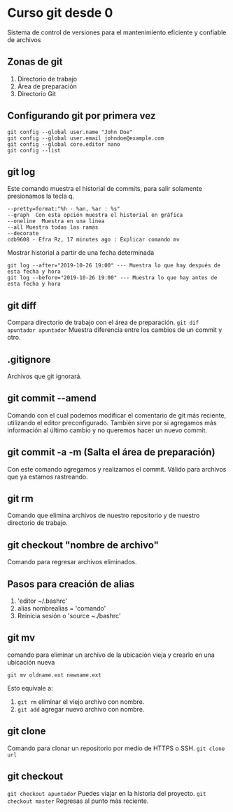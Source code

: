 # Curso git desde 0
Sistema de control de versiones para el mantenimiento eficiente y confiable de archivos

## Zonas de git
1. Directorio de trabajo
2. Área de preparación
3. Directorio Git

## Configurando git por primera vez 
```
git config --global user.name "John Doe"
git config --global user.email johndoe@example.com
git config --global core.editor nano
git config --list
```

## git log
Este comando muestra el historial de commits, para salir solamente presionamos la tecla q.
```
--pretty=format:"%h - %an, %ar : %s"
--graph  Con esta opción muestra el historial en gráfica
--oneline  Muestra en una linea
--all Muestra todas las ramas
--decorate 
cdb9608 - Efra Rz, 17 minutes ago : Explicar comando mv
```
Mostrar historial a partir de una fecha determinada
```
git log --after="2019-10-26 19:00" --- Muestra lo que hay después de esta fecha y hora
git log --before="2019-10-26 19:00" --- Muestra lo que hay antes de esta fecha y hora

```

## git diff
Compara directorio de trabajo con el área de preparación.
`git dif apuntador apuntador`
Muestra diferencia entre los cambios de un commit y otro.

## .gitignore
Archivos que git ignorará.

## git commit --amend
Comando con el cual podemos modificar el comentario de git más reciente, utilizando el editor preconfigurado.
También sirve por si agregamos más información al último cambio y no queremos hacer un nuevo commit.

## git commit -a -m (Salta el área de preparación)
Con este comando agregamos y realizamos el commit. Válido para archivos que ya estamos rastreando.

## git rm
Comando que elimina archivos de nuestro repositorio y de nuestro directorio de trabajo.

## git checkout "nombre de archivo"
Comando para regresar archivos eliminados.

## Pasos para creación de alias
1. 'editor ~/.bashrc'
2. alias nombrealias = 'comando'
3. Reinicia sesión o 'source ~./bashrc'

## git mv
comando para eliminar un archivo de la ubicación vieja y crearlo en una ubicación nueva
```
git mv oldname.ext newname.ext
```
Esto equivale a:
1. `git rm` eliminar el viejo archivo con nombre.
2. `git add` agregar nuevo archivo con nombre.

## git clone
Comando para clonar un repositorio por medio de HTTPS o SSH.
`git clone url`

## git checkout
`git checkout apuntador`
Puedes viajar en la historia del proyecto.
`git checkout master`
Regresas al punto más reciente.